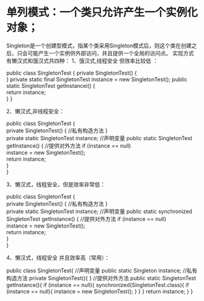<!--
 * @Author: your name
 * @Date: 2021-06-09 11:39:29
 * @LastEditTime: 2021-06-09 11:40:02
 * @LastEditors: Please set LastEditors
 * @Description: In User Settings Edit
 * @FilePath: /methodsAccumulation/bianchen/singleton.md
-->
# 单列模式：一个类只允许产生一个实例化对象；
Singleton是一个创建型模式，指某个类采用Singleton模式后，则这个类在创建之后，只会可能产生一个实例供外部访问，并且提供一个全局的访问点。
实现方式有懒汉式和饿汉式共四种：
1、饿汉式,线程安全 但效率比较低 ：

public class SingletonTest { 
    private SingletonTest() {  
    } 
    private static final SingletonTest instance = new SingletonTest(); 
    public static SingletonTest getInstancei() {  
        return instance;  
    } 
} 

2、懒汉式,非线程安全：

public class SingletonTest {  
    private SingletonTest() {  //私有构造方法
    }  
    private static SingletonTest instance;  //声明变量
    public static SingletonTest getInstance() {  //提供对外方法
        if (instance == null)  
            instance = new SingletonTest();  
        return instance;  
    }  
} 

3、懒汉式，线程安全，但是效率非常低：

public class SingletonTest {  
    private SingletonTest() {  //私有构造方法
    }  
    private static SingletonTest instance;  //声明变量
    public static synchronized SingletonTest getInstance() {  //提供对外方法
        if (instance == null)  
            instance = new SingletonTest();  
        return instance;  
    }  
} 

4、懒汉式，线程安全 并且效率高（常用）：

public class SingletonTest{
    //声明变量
	public static Singleton instance;
    //私有构造方法
	private SingletonTest(){
	}
    //提供对外方法
	public static SingletonTest getInstance(){ 
		if (instance == null){
			synchronized(SingletonTest.class){
				if (instance == null){
					instance = new SingletonTest();
				}
			}
		}
		return instance;
	}
}